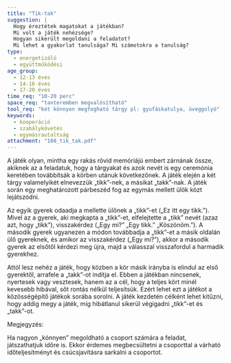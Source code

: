 ```yaml
---
title: "Tik-tak"
suggestion: | 
  Hogy éreztétek magatokat a játékban?
  Mi volt a játék nehézsége?
  Hogyan sikerült megoldani a feladatot?
  Mi lehet a gyakorlat tanulsága? Mi számotokra a tanulság?
type:
  - energetizáló
  - együttműködési
age_group:
  - 12-13 éves
  - 14-16 éves
  - 17-20 éves
time_req: "10-20 perc"
space_req: "tanteremben megvalósítható"
tool_req: "két könnyen megfogható tárgy pl: gyufáskatulya, üveggolyó"
keywords: 
  - kooperáció
  - szabálykövetés
  - egymásrautaltság
attachment: "108_tik_tak.pdf"
---
```


A játék olyan, mintha egy rakás rövid memóriájú embert zárnának össze, akiknek az a feladatuk, hogy a tárgyakat és azok nevét is egy ceremónia keretében továbbítsák a körben utánuk következőnek. A játék elején a két tárgy valamelyikét elnevezzük „tikk”-nek, a másikat „takk”-nak. A játék során egy meghatározott párbeszéd fog az egymás mellett ülök közt lejátszódni.

Az egyik gyerek odaadja a mellette ülőnek a „tikk”-et („Ez itt egy tikk.”). Mivel az a gyerek, aki megkapta a „tikk”-et, elfelejtette a „tikk” nevét (azaz azt, hogy „tikk”), visszakérdez („Egy mi?” „Egy tikk.” „Köszönöm.”). A második gyerek ugyanezen a módon továbbadja a „tikk”-et a másik oldalán ülő gyereknek, és amikor az visszakérdez („Egy mi?”), akkor a második gyerek az elsőtől kérdezi meg újra, majd a válasszal visszafordul a harmadik gyerekhez.

Attól lesz nehéz a játék, hogy közben a kör másik irányba is elindul az első gyerektől, arrafele a „takk”-ot indítja el. Ebben a játékban nincsenek, nyertesek vagy vesztesek, hanem az a cél, hogy a teljes kört minél kevesebb hibával, sőt rontás nélkül teljesítsük. Ezért lehet ezt a játékot a közösségépítő játékok sorába sorolni. A játék kezdetén célként lehet kitűzni, hogy addig megy a játék, míg hibátlanul sikerül végigadni „tikk”-et és „takk”-ot.

Megjegyzés:

Ha nagyon „könnyen” megoldható a csoport számára a feladat, játszathatjuk időre is. Ekkor érdemes megbecsültetni a csoporttal a várható időteljesítményt és csúcsjavításra sarkalni a csoportot.
  
  
